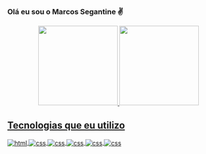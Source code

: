 
### Olá eu sou o Marcos Segantine ✌️

<div align="center">
  <a href="https://github.com/Marcos-Segantine">
  <img height="180em" src="https://github-readme-stats.vercel.app/api?username=Marcos-Segantine&show_icons=true&title_color=9156EC&bg_color=131219&text_color=B4B4B4&icon_color=B991FF&count_private=true"/>
  <img height="180em" src="https://github-readme-stats.vercel.app/api/top-langs/?username=Marcos-Segantine&layout=compact&card_width=200&langs_count=7&title_color=9156EC&bg_color=131219&text_color=B4B4B4&icon_color=B991FF"/>
</div>

## Tecnologias que eu utilizo
<div style="display: inline_blok">
    <img align="center" alt="html" src="https://img.shields.io/badge/HTML5-E34F26?style=for-the-badge&logo=html5&logoColor=white" />
    <img align="center" alt="css" src="https://img.shields.io/badge/CSS3-1572B6?style=for-the-badge&logo=css3&logoColor=white" />
    <img align="center" alt="css" src="https://img.shields.io/badge/JavaScript-F7DF1E?style=for-the-badge&logo=javascript&logoColor=black" />
    <img align="center" alt="css" src="https://img.shields.io/badge/React-20232A?style=for-the-badge&logo=react&logoColor=61DAFB" />
    <img align="center" alt="css" src="https://img.shields.io/badge/Node.js-43853D?style=for-the-badge&logo=node.js&logoColor=white" />
    <img align="center" alt="css" src="https://img.shields.io/badge/MySQL-005C84?style=for-the-badge&logo=mysql&logoColor=white" />
</div><br>
